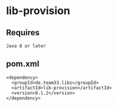 # lib-provision

## Requires

    Java 8 or later

## pom.xml

    <dependency>
      <groupId>de.team33.libs</groupId>
      <artifactId>lib-provision</artifactId>
      <version>8.1.2</version>
    </dependency>